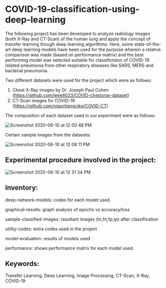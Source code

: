 # COVID-19-classification-using-deep-learning

The following project has been developed to analyze radiology images (both X-Ray and CT-Scan) of the human lung and apply the concept of transfer learning though deep learning algorithms. Here, some state-of-the-art deep learning models have been used for the purpose wherein a relative comparison was made (based on performance matrix) and the best performing model was selected suitable for classifictaion of COVID-19 related pneumonia from other respiratory diseases like SARS, MERS and bacterial pneumonia.

Two different datasets were used for the project which were as follows:
1. Chest X-Ray images by Dr. Joseph Paul Cohen (https://github.com/ieee8023/COVID-chestxray-dataset)
2. CT-Scan images for COVID-19 (https://github.com/xiaochengcike/COVID-CT)

The composition of each dataset used in our experiment were as follows:

![Screenshot 2020-06-10 at 12 00 48 PM](https://user-images.githubusercontent.com/66628385/84234567-1e0ab280-ab12-11ea-8bd2-f4786d4596e9.png)



Certain sample images from the datasets:

![Screenshot 2020-06-10 at 12 08 11 PM](https://user-images.githubusercontent.com/66628385/84235303-42b35a00-ab13-11ea-9065-9517415fa23c.png)

## Experimental procedure involved in the project:

![Screenshot 2020-06-10 at 12 31 34 PM](https://user-images.githubusercontent.com/66628385/84237118-688e2e00-ab16-11ea-9153-451f7d95619e.png)


## Inventory:

deep-network-models: codes for each model used.

graphical-results: graph analysis of epochs vs accuracy/loss

sample-classified-images: resultant images (tn,fn,fp,tp) after classification

utility-codes: extra codes used in the project

model-evaluation: results of models used

performance: shows performance matrix for each model used.

## Keywords:
Transfer Learning, Deep Learning, Image Processing, CT-Scan, X-Ray, COVID-19

